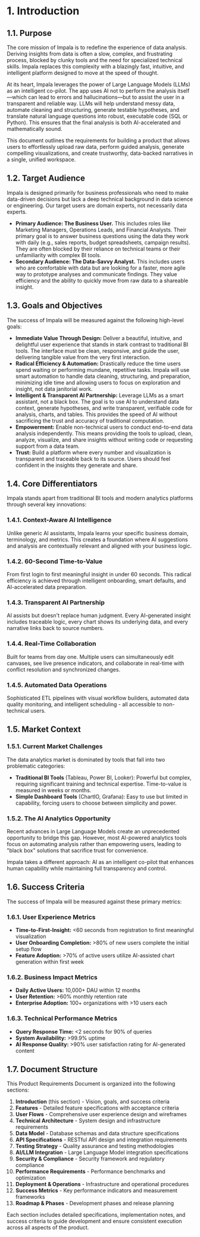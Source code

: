 # 1. Introduction

## 1.1. Purpose

The core mission of Impala is to redefine the experience of data analysis. Deriving insights from data is often a slow, complex, and frustrating process, blocked by clunky tools and the need for specialized technical skills. Impala replaces this complexity with a blazingly fast, intuitive, and intelligent platform designed to move at the speed of thought.

At its heart, Impala leverages the power of Large Language Models (LLMs) as an intelligent co-pilot. The app uses AI not to perform the analysis itself—which can lead to errors and hallucinations—but to assist the user in a transparent and reliable way. LLMs will help understand messy data, automate cleaning and structuring, generate testable hypotheses, and translate natural language questions into robust, executable code (SQL or Python). This ensures that the final analysis is both AI-accelerated and mathematically sound.

This document outlines the requirements for building a product that allows users to effortlessly upload raw data, perform guided analysis, generate compelling visualizations, and create trustworthy, data-backed narratives in a single, unified workspace.

## 1.2. Target Audience

Impala is designed primarily for business professionals who need to make data-driven decisions but lack a deep technical background in data science or engineering. Our target users are domain experts, not necessarily data experts.

- **Primary Audience: The Business User.** This includes roles like Marketing Managers, Operations Leads, and Financial Analysts. Their primary goal is to answer business questions using the data they work with daily (e.g., sales reports, budget spreadsheets, campaign results). They are often blocked by their reliance on technical teams or their unfamiliarity with complex BI tools.
- **Secondary Audience: The Data-Savvy Analyst.** This includes users who are comfortable with data but are looking for a faster, more agile way to prototype analyses and communicate findings. They value efficiency and the ability to quickly move from raw data to a shareable insight.

## 1.3. Goals and Objectives

The success of Impala will be measured against the following high-level goals:

- **Immediate Value Through Design:** Deliver a beautiful, intuitive, and delightful user experience that stands in stark contrast to traditional BI tools. The interface must be clean, responsive, and guide the user, delivering tangible value from the very first interaction.
- **Radical Efficiency & Automation:** Drastically reduce the time users spend waiting or performing mundane, repetitive tasks. Impala will use smart automation to handle data cleaning, structuring, and preparation, minimizing idle time and allowing users to focus on exploration and insight, not data janitorial work.
- **Intelligent & Transparent AI Partnership:** Leverage LLMs as a smart assistant, not a black box. The goal is to use AI to understand data context, generate hypotheses, and write transparent, verifiable code for analysis, charts, and tables. This provides the speed of AI without sacrificing the trust and accuracy of traditional computation.
- **Empowerment:** Enable non-technical users to conduct end-to-end data analysis independently. This means providing the tools to upload, clean, analyze, visualize, and share insights without writing code or requesting support from a data team.
- **Trust:** Build a platform where every number and visualization is transparent and traceable back to its source. Users should feel confident in the insights they generate and share.

## 1.4. Core Differentiators

Impala stands apart from traditional BI tools and modern analytics platforms through several key innovations:

### **1.4.1. Context-Aware AI Intelligence**
Unlike generic AI assistants, Impala learns your specific business domain, terminology, and metrics. This creates a foundation where AI suggestions and analysis are contextually relevant and aligned with your business logic.

### **1.4.2. 60-Second Time-to-Value**
From first login to first meaningful insight in under 60 seconds. This radical efficiency is achieved through intelligent onboarding, smart defaults, and AI-accelerated data preparation.

### **1.4.3. Transparent AI Partnership**
AI assists but doesn't replace human judgment. Every AI-generated insight includes traceable logic, every chart shows its underlying data, and every narrative links back to source numbers.

### **1.4.4. Real-Time Collaboration**
Built for teams from day one. Multiple users can simultaneously edit canvases, see live presence indicators, and collaborate in real-time with conflict resolution and synchronized changes.

### **1.4.5. Automated Data Operations**
Sophisticated ETL pipelines with visual workflow builders, automated data quality monitoring, and intelligent scheduling - all accessible to non-technical users.

## 1.5. Market Context

### **1.5.1. Current Market Challenges**

The data analytics market is dominated by tools that fall into two problematic categories:

- **Traditional BI Tools** (Tableau, Power BI, Looker): Powerful but complex, requiring significant training and technical expertise. Time-to-value is measured in weeks or months.
- **Simple Dashboard Tools** (ChartIO, Grafana): Easy to use but limited in capability, forcing users to choose between simplicity and power.

### **1.5.2. The AI Analytics Opportunity**

Recent advances in Large Language Models create an unprecedented opportunity to bridge this gap. However, most AI-powered analytics tools focus on automating analysis rather than empowering users, leading to "black box" solutions that sacrifice trust for convenience.

Impala takes a different approach: AI as an intelligent co-pilot that enhances human capability while maintaining full transparency and control.

## 1.6. Success Criteria

The success of Impala will be measured against these primary metrics:

### **1.6.1. User Experience Metrics**
- **Time-to-First-Insight:** <60 seconds from registration to first meaningful visualization
- **User Onboarding Completion:** >80% of new users complete the initial setup flow
- **Feature Adoption:** >70% of active users utilize AI-assisted chart generation within first week

### **1.6.2. Business Impact Metrics**
- **Daily Active Users:** 10,000+ DAU within 12 months
- **User Retention:** >60% monthly retention rate
- **Enterprise Adoption:** 100+ organizations with >10 users each

### **1.6.3. Technical Performance Metrics**
- **Query Response Time:** <2 seconds for 90% of queries
- **System Availability:** >99.9% uptime
- **AI Response Quality:** >90% user satisfaction rating for AI-generated content

## 1.7. Document Structure

This Product Requirements Document is organized into the following sections:

1. **Introduction** (this section) - Vision, goals, and success criteria
2. **Features** - Detailed feature specifications with acceptance criteria
3. **User Flows** - Comprehensive user experience design and wireframes
4. **Technical Architecture** - System design and infrastructure requirements
5. **Data Model** - Database schemas and data structure specifications
6. **API Specifications** - RESTful API design and integration requirements
7. **Testing Strategy** - Quality assurance and testing methodologies
8. **AI/LLM Integration** - Large Language Model integration specifications
9. **Security & Compliance** - Security framework and regulatory compliance
10. **Performance Requirements** - Performance benchmarks and optimization
11. **Deployment & Operations** - Infrastructure and operational procedures
12. **Success Metrics** - Key performance indicators and measurement frameworks
13. **Roadmap & Phases** - Development phases and release planning

Each section includes detailed specifications, implementation notes, and success criteria to guide development and ensure consistent execution across all aspects of the product.
